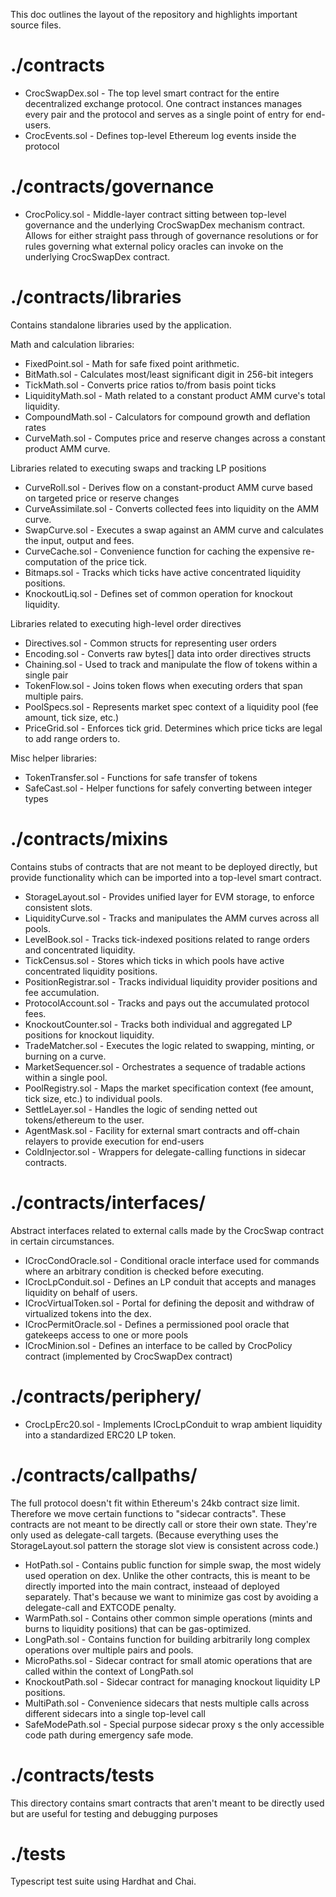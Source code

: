 
This doc outlines the layout of the repository and highlights important source files.

# ./contracts

* CrocSwapDex.sol - The top level smart contract for the entire decentralized exchange protocol. One contract
instances manages every pair and the protocol and serves as a single point of entry for end-users.
* CrocEvents.sol - Defines top-level Ethereum log events inside the protocol

# ./contracts/governance

* CrocPolicy.sol - Middle-layer contract sitting between top-level governance and the underlying CrocSwapDex mechanism
contract. Allows for either straight pass through of governance resolutions or for rules governing what external 
policy oracles can invoke on the underlying CrocSwapDex contract.

# ./contracts/libraries

Contains standalone libraries used by the application. 

Math and calculation libraries:

* FixedPoint.sol - Math for safe fixed point arithmetic.
* BitMath.sol - Calculates most/least significant digit in 256-bit integers
* TickMath.sol - Converts price ratios to/from basis point ticks
* LiquidityMath.sol - Math related to a constant product AMM curve's total liquidity.
* CompoundMath.sol - Calculators for compound growth and deflation rates
* CurveMath.sol - Computes price and reserve changes across a constant product AMM curve.

Libraries related to executing swaps and tracking LP positions

* CurveRoll.sol - Derives flow on a constant-product AMM curve based on targeted price or reserve changes
* CurveAssimilate.sol - Converts collected fees into liquidity on the AMM curve. 
* SwapCurve.sol - Executes a swap against an AMM curve and calculates the input, output and fees.
* CurveCache.sol - Convenience function for caching the expensive re-computation of the price tick.
* Bitmaps.sol - Tracks which ticks have active concentrated liquidity positions.
* KnockoutLiq.sol - Defines set of common operation for knockout liquidity.

Libraries related to executing high-level order directives

* Directives.sol - Common structs for representing user orders
* Encoding.sol - Converts raw bytes[] data into order directives structs
* Chaining.sol - Used to track and manipulate the flow of tokens within a single pair
* TokenFlow.sol - Joins token flows when executing orders that span multiple pairs.
* PoolSpecs.sol - Represents market spec context of a liquidity pool (fee amount, tick size, etc.)
* PriceGrid.sol - Enforces tick grid. Determines which price ticks are legal to add range orders to.

Misc helper libraries:

* TokenTransfer.sol - Functions for safe transfer of tokens
* SafeCast.sol - Helper functions for safely converting between integer types

# ./contracts/mixins

Contains stubs of contracts that are not meant to be deployed directly, but provide functionality which
can be imported into a top-level smart contract.

* StorageLayout.sol - Provides unified layer for EVM storage, to enforce consistent slots.
* LiquidityCurve.sol - Tracks and manipulates the AMM curves across all pools.
* LevelBook.sol - Tracks tick-indexed positions related to range orders and concentrated liquidity.
* TickCensus.sol - Stores which ticks in which pools have active concentrated liquidity positions.
* PositionRegistrar.sol - Tracks individual liquidity provider positions and fee accumulation.
* ProtocolAccount.sol - Tracks and pays out the accumulated protocol fees.
* KnockoutCounter.sol - Tracks both individual and aggregated LP positions for knockout liquidity.
* TradeMatcher.sol - Executes the logic related to swapping, minting, or burning on a curve.
* MarketSequencer.sol - Orchestrates a sequence of tradable actions within a single pool.
* PoolRegistry.sol - Maps the market specification context (fee amount, tick size, etc.) to individual pools.
* SettleLayer.sol - Handles the logic of sending netted out tokens/ethereum to the user.
* AgentMask.sol - Facility for external smart contracts and off-chain relayers to provide execution for end-users      
* ColdInjector.sol - Wrappers for delegate-calling functions in sidecar contracts.

# ./contracts/interfaces/

Abstract interfaces related to external calls made by the CrocSwap contract in certain circumstances.

* ICrocCondOracle.sol - Conditional oracle interface used for commands where an arbitrary condition is checked before executing.
* ICrocLpConduit.sol - Defines an LP conduit that accepts and manages liquidity on behalf of users.
* ICrocVirtualToken.sol - Portal for defining the deposit and withdraw of virtualized tokens into the dex.
* ICrocPermitOracle.sol - Defines a permissioned pool oracle that gatekeeps access to one or more pools
* ICrocMinion.sol - Defines an interface to be called by CrocPolicy contract (implemented by CrocSwapDex contract)

# ./contracts/periphery/

* CrocLpErc20.sol - Implements ICrocLpConduit to wrap ambient liquidity into a standardized ERC20 LP token.

# ./contracts/callpaths/

The full protocol doesn't fit within Ethereum's 24kb contract size limit. Therefore we move certain functions
to "sidecar contracts". These contracts are not meant to be directly call or store their own state. They're 
only used as delegate-call targets. (Because everything uses the StorageLayout.sol pattern the storage slot
view is consistent across code.)

* HotPath.sol - Contains public function for simple swap, the most widely used operation on dex. Unlike the other
contracts, this is meant to be directly imported into the main contract, insteaad of deployed separately. That's
because we want to minimize gas cost by avoiding a delegate-call and EXTCODE penalty.
* WarmPath.sol - Contains other common simple operations (mints and burns to liquidity positions) that can be gas-optimized.
* LongPath.sol - Contains function for building arbitrarily long complex operations over multiple pairs and pools.
* MicroPaths.sol - Sidecar contract for small atomic operations that are called within the context of LongPath.sol
* KnockoutPath.sol - Sidecar contract for managing knockout liquidity LP positions.
* MultiPath.sol - Convenience sidecars that nests multiple calls across different sidecars into a single top-level call
* SafeModePath.sol - Special purpose sidecar proxy s the only accessible code path during emergency safe mode.

# ./contracts/tests

This directory contains smart contracts that aren't meant to be directly used but are useful for testing and debugging
purposes

# ./tests

Typescript test suite using Hardhat and Chai.


